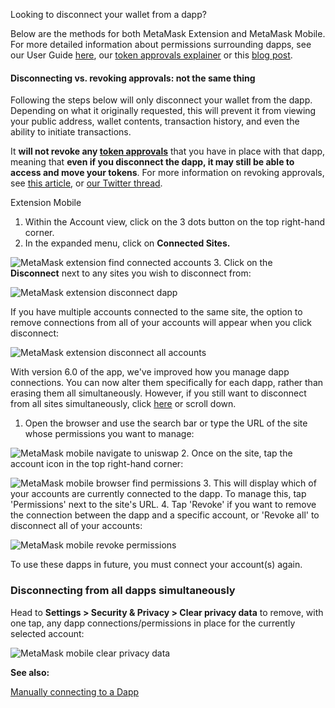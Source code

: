 Looking to disconnect your wallet from a dapp?


Below are the methods for both MetaMask Extension and MetaMask Mobile. For more detailed information about permissions surrounding dapps, see our User Guide [here](https://support.metamask.io/hc/en-us/articles/4405506066331), our [token approvals explainer](https://support.metamask.io/hc/en-us/articles/6174898326683) or this [blog post](https://consensys.net/blog/metamask/the-seal-of-approval-know-what-youre-consenting-to-with-permissions-and-approvals-in-metamask/). 



#### Disconnecting vs. revoking approvals: **not the same thing**


Following the steps below will only disconnect your wallet from the dapp. Depending on what it originally requested, this will prevent it from viewing your public address, wallet contents, transaction history, and even the ability to initiate transactions.


It **will not revoke any [token approvals](https://support.metamask.io/hc/en-us/articles/6174898326683)** that you have in place with that dapp, meaning that **even if you disconnect the dapp, it may still be able to access and move your tokens**. For more information on revoking approvals, see [this article](https://support.metamask.io/hc/en-us/articles/4446106184731), or [our Twitter thread](https://twitter.com/MetaMask/status/1499848000549515265). 





Extension Mobile


1. Within the Account view, click on the 3 dots button on the top right-hand corner.
2. In the expanded menu, click on **Connected Sites.**


![MetaMask extension find connected accounts](https://support.metamask.io/hc/article_attachments/13110573424795)
3. Click on the **Disconnect** next to any sites you wish to disconnect from:


![MetaMask extension disconnect dapp](https://support.metamask.io/hc/article_attachments/13110550119067)


If you have multiple accounts connected to the same site, the option to remove connections from all of your accounts will appear when you click disconnect:


![MetaMask extension disconnect all accounts](https://support.metamask.io/hc/article_attachments/13110564370587)




With version 6.0 of the app, we've improved how you manage dapp connections. You can now alter them specifically for each dapp, rather than erasing them all simultaneously. However, if you still want to disconnect from all sites simultaneously, click [here](#h_01GSW5SQX6XQZ515AM3DTC8NHY) or scroll down.


1. Open the browser and use the search bar or type the URL of the site whose permissions you want to manage:


![MetaMask mobile navigate to uniswap](https://support.metamask.io/hc/article_attachments/13110849683739)
2. Once on the site, tap the account icon in the top right-hand corner:


![MetaMask mobile browser find permissions](https://support.metamask.io/hc/article_attachments/13110636315803)
3. This will display which of your accounts are currently connected to the dapp. To manage this, tap 'Permissions' next to the site's URL.
4. Tap 'Revoke' if you want to remove the connection between the dapp and a specific account, or 'Revoke all' to disconnect all of your accounts:


![MetaMask mobile revoke permissions](https://support.metamask.io/hc/article_attachments/13110866625691)


To use these dapps in future, you must connect your account(s) again.


### Disconnecting from all dapps simultaneously


Head to **Settings > Security & Privacy > Clear privacy data** to remove, with one tap, any dapp connections/permissions in place for the currently selected account:


![MetaMask mobile clear privacy data](https://support.metamask.io/hc/article_attachments/13110873161243)




**See also:**


[Manually connecting to a Dapp](https://support.metamask.io/hc/en-us/articles/360045901112/)

